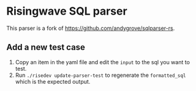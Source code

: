 # Risingwave SQL parser

This parser is a fork of <https://github.com/andygrove/sqlparser-rs>.


## Add a new test case
1. Copy an item in the yaml file and edit the `input` to the sql you want to test.
2. Run `./risedev update-parser-test` to regenerate the `formatted_sql` which is the expected output.